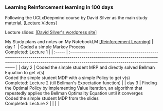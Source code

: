 ### Learning Reinforcement learning in 100 days

Following the UCLxDeepmind course by David Silver as the main study material. [[Lecture Videos]](https://www.youtube.com/watch?v=lfHX2hHRMVQ&list=PLqYmG7hTraZDM-OYHWgPebj2MfCFzFObQ&index=2&ab_channel=GoogleDeepMind)

Lecture slides: [[David Silver's wordpress site]](https://davidstarsilver.wordpress.com/teaching/)

My Study plans and notes on My NotebookLM [[Reinforcement Learning]](https://notebooklm.google.com/notebook/202e8754-969c-45df-a5c1-a49b9c16dfe4)
| day 1  | Coded a simple Markov Process  <br> Completed: Lecture 1                                                                                                                                                        |
| :----- | :-------------------------------------------------------------------------------------------------------------------------------------------------------------------------------------------------------------- |
| day 2  | Coded the simple student MRP and directly solved Bellman Equation to get v(s) <br> Coded the simple student MDP with a simple Policy to get v(s) <br> Completed: Lecture 2 (till Bellman's Expectation function) |
| day 3       |  Finding the Optimal Policy by implementing Value Iteration, an algorithm that repeatedly applies the Bellman Optimality Equation until it converges <br> Coded the simple student MDP from the slides <br> Completed: Lecture 2                                                                                                                                                                                                                |
|        |                                                                                                                                                                                                                 |
